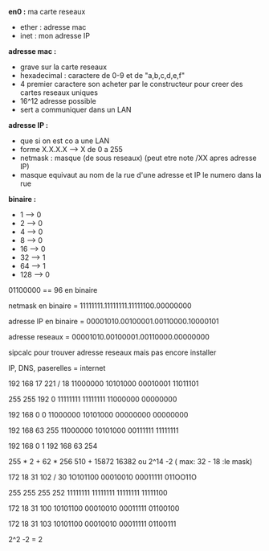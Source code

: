 **en0 :** ma carte reseaux

* ether : adresse mac
* inet : mon adresse IP 

**adresse mac :**

* grave sur la carte reseaux 
* hexadecimal : caractere de 0-9 et de "a,b,c,d,e,f"
* 4 premier caractere son acheter par le constructeur pour creer des cartes reseaux uniques
* 16^12 adresse possible 
* sert a communiquer dans un LAN

**adresse IP :**
 
 * que si on est co a une LAN
 * forme X.X.X.X --> X de 0 a 255
 * netmask : masque (de sous reseaux) (peut etre note /XX apres adresse IP)
 * masque equivaut au nom de la rue d'une adresse et IP le numero dans la rue 

 **binaire :**
 * 1 --> 0
 * 2 --> 0
 * 4 --> 0
 * 8 --> 0
 * 16 --> 0
 * 32 --> 1
 * 64 --> 1
 * 128 --> 0

 01100000 == 96 en binaire


netmask en binaire = 
11111111.11111111.11111100.00000000

adresse IP en binaire = 
00001010.00100001.00110000.10000101

adresse reseaux = 
00001010.00100001.00110000.00000000

sipcalc pour trouver adresse reseaux mais pas encore installer 

IP, DNS, paserelles = internet

192 168 17 221 / 18
11000000 10101000 00010001 11011101 

255 255 192 0
11111111 11111111 11000000 00000000

192 168 0 0
11000000 10101000 00000000 00000000

192 168 63 255
11000000 10101000 00111111 11111111

192 168 0 1
192 168 63 254

255 * 2 + 62 * 256
510 + 15872
16382
ou 2^14 -2 ( max: 32 - 18 :le mask)

172 18 31 102 / 30
1O101100 00010010 00011111 011OO11O

255 255 255 252
11111111 11111111 11111111 11111100

172 18 31 100
10101100 00010010 00011111 01100100

172 18 31 103
10101100 00010010 00011111
01100111

2^2 -2 = 2
